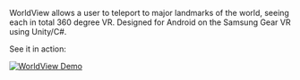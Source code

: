 WorldView allows a user to teleport to major landmarks of the world, seeing each in total 360 degree VR. Designed for Android on the Samsung Gear VR using Unity/C#. 

See it in action:

[![WorldView Demo](https://img.youtube.com/vi/itU82EOoYO4/0.jpg)](https://www.youtube.com/watch?v=itU82EOoYO4)
